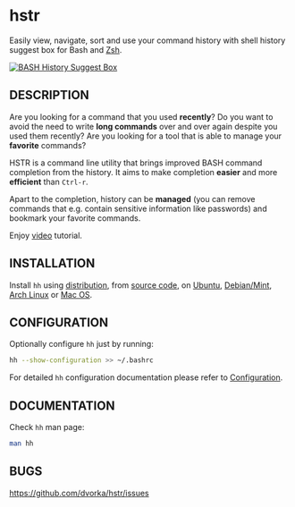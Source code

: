 hstr
====
Easily view, navigate, sort and use your command history with shell history suggest box for Bash and 
[Zsh](CONFIGURATION.md#zsh-history-settings). 

[![BASH History Suggest Box](http://mindforger.com/projects/images/hh-animated-01.gif "BASH History Suggest Box @ YouTube")](http://www.youtube.com/watch?v=sPF29NyXe2U)


DESCRIPTION
-----------
Are you looking for a command that you used **recently**? Do you
want to  avoid the need to write **long commands** over and over
again despite you used them recently? Are you looking
for a tool that is able to manage your **favorite** commands?

HSTR is a command line utility that brings improved BASH command completion 
from the history. It aims to make completion **easier** and more **efficient**
than `Ctrl-r`.

Apart to the completion, history can be **managed** (you can remove 
commands that e.g. contain sensitive information like
passwords) and bookmark your favorite commands.

Enjoy [video](http://www.youtube.com/watch?v=sPF29NyXe2U) tutorial.


INSTALLATION
------------
Install `hh` using [distribution](INSTALLATION.md#distribution-installation), from [source code](INSTALLATION.md#installation-from-source-code), 
on [Ubuntu](INSTALLATION.md#ubuntu), [Debian/Mint](INSTALLATION.md#debianmint), [Arch Linux](INSTALLATION.md#arch-linux) 
or [Mac OS](INSTALLATION.md#mac-os).  


CONFIGURATION
-------------
Optionally configure `hh` just by running:
```bash
hh --show-configuration >> ~/.bashrc
```
For detailed `hh` configuration documentation please refer to [Configuration](CONFIGURATION.md).


DOCUMENTATION
-------------
Check `hh` man page:
```bash
man hh
```


BUGS
----
https://github.com/dvorka/hstr/issues
